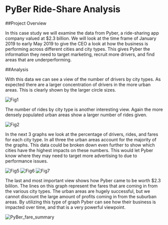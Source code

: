 # PyBer Ride-Share Analysis

##Project Overview

In this case study we will examine the data from Pyber, a ride-sharing app company valued at $2.3 billion. We will look at the time frame of January 2019 to early May 2019 to give the CEO a look at how the business is performing across different cities and city types. This gives Pyber the information they need to target marketing, recruit more drivers, and find areas that are underperforming. 

##Analysis

With this data we can see a view of the number of drivers by city types. As expected there are a larger concentration of drivers in the more urban areas. This is clearly shown by the larger circle sizes.

![Fig1](https://user-images.githubusercontent.com/107225004/180347363-1c03fa00-af27-456d-b4b7-2448ec90b056.png)

The number of rides by city type is another interesting view. Again the more densely populated urban areas show a larger number of rides given. 

![Fig2](https://user-images.githubusercontent.com/107225004/180347379-010d1007-fc8b-450a-8315-2a96f41d9178.png)

In the next 3 graphs we look at the percentage of drivers, rides, and fares for each city type. In all three the urban areas account for the majority of the graphs. This data could be broken down even further to show which cities have the highest impacts on these numbers. This would let Pyber know where they may need to target more advertising to due to performance issues. 

![Fig5](https://user-images.githubusercontent.com/107225004/180347389-e3f12610-d8ee-4238-ac21-6e0698a81b96.png)
![Fig6](https://user-images.githubusercontent.com/107225004/180347397-628effd9-3c01-4ccf-8d9d-c1ea705d191d.png)
![Fig7](https://user-images.githubusercontent.com/107225004/180347408-5c99c123-40d3-4c93-99bc-8c433a65dd93.png)


The last and most important view shows how Pyber came to be worth $2.3 bililon. The lines on this graph represent the fares that are coming in from the various city types. The urban areas are hugely successful, but we cannot discount the large amount of profits coming in from the suburban areas. By utilizing this type of graph Pyber can see how their business is impacted over time, and that is a very powerful viewpoint.

![PyBer_fare_summary](https://user-images.githubusercontent.com/107225004/180347418-5d0834f1-35a0-4dd2-afb5-4b20d1933754.png)
